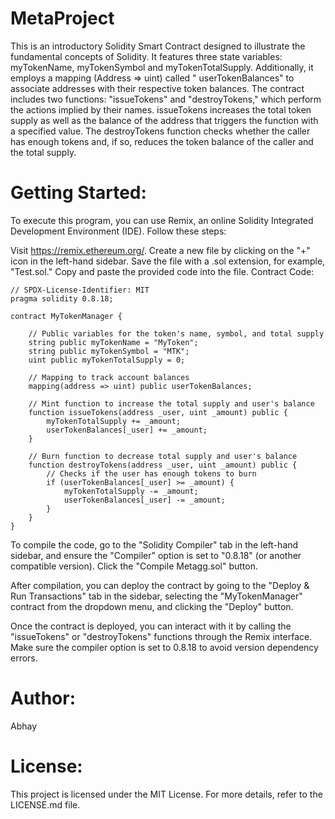 # MetaProject
This is an introductory Solidity Smart Contract designed to illustrate the fundamental concepts of Solidity. It features three state variables: myTokenName, myTokenSymbol and myTokenTotalSupply. Additionally, it employs a mapping (Address => uint) called " userTokenBalances" to associate addresses with their respective token balances. The contract includes two functions: "issueTokens" and "destroyTokens," which perform the actions implied by their names. issueTokens increases the total token supply as well as the balance of the address that triggers the function with a specified value. The destroyTokens function checks whether the caller has enough tokens and, if so, reduces the token balance of the caller and the total supply.

# Getting Started:

To execute this program, you can use Remix, an online Solidity Integrated Development Environment (IDE). Follow these steps:

Visit https://remix.ethereum.org/.
Create a new file by clicking on the "+" icon in the left-hand sidebar. Save the file with a .sol extension, for example, "Test.sol."
Copy and paste the provided code into the file.
Contract Code:
```
// SPDX-License-Identifier: MIT
pragma solidity 0.8.18;

contract MyTokenManager {

    // Public variables for the token's name, symbol, and total supply
    string public myTokenName = "MyToken";
    string public myTokenSymbol = "MTK";
    uint public myTokenTotalSupply = 0;

    // Mapping to track account balances
    mapping(address => uint) public userTokenBalances;

    // Mint function to increase the total supply and user's balance
    function issueTokens(address _user, uint _amount) public {
        myTokenTotalSupply += _amount;
        userTokenBalances[_user] += _amount;
    }

    // Burn function to decrease total supply and user's balance
    function destroyTokens(address _user, uint _amount) public {
        // Checks if the user has enough tokens to burn
        if (userTokenBalances[_user] >= _amount) {
            myTokenTotalSupply -= _amount;
            userTokenBalances[_user] -= _amount;
        }
    }
}
```
To compile the code, go to the "Solidity Compiler" tab in the left-hand sidebar, and ensure the "Compiler" option is set to "0.8.18" (or another compatible version). Click the "Compile Metagg.sol" button.

After compilation, you can deploy the contract by going to the "Deploy & Run Transactions" tab in the sidebar, selecting the "MyTokenManager" contract from the dropdown menu, and clicking the "Deploy" button.

Once the contract is deployed, you can interact with it by calling the "issueTokens" or "destroyTokens" functions through the Remix interface. Make sure the compiler option is set to 0.8.18 to avoid version dependency errors.

# Author:

Abhay

# License:

This project is licensed under the MIT License. For more details, refer to the LICENSE.md file.


